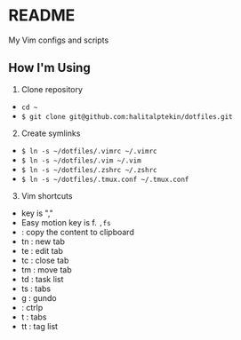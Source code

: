 README
======

My Vim configs and scripts

How I'm Using
-------------

1. Clone repository
  * `cd ~`
  * `$ git clone git@github.com:halitalptekin/dotfiles.git`

2. Create symlinks
  * `$ ln -s ~/dotfiles/.vimrc ~/.vimrc`
  * `$ ln -s ~/dotfiles/.vim ~/.vim`
  * `$ ln -s ~/dotfiles/.zshrc ~/.zshrc`
  * `$ ln -s ~/dotfiles/.tmux.conf ~/.tmux.conf`

3. Vim shortcuts
  * <Leader> key is ","
  * Easy motion key is <Leader>f. `,fs`
  * <C-c> : copy the content to clipboard
  * <Leader>tn : new tab
  * <Leader>te : edit tab
  * <Leader>tc : close tab
  * <Leader>tm : move tab
  * <Leader>td : task list
  * <Leader>ts : tabs
  * <Leader>g  : gundo
  * <c-f>      : ctrlp
  * <Leader>t  : tabs
  * tt         : tag list


